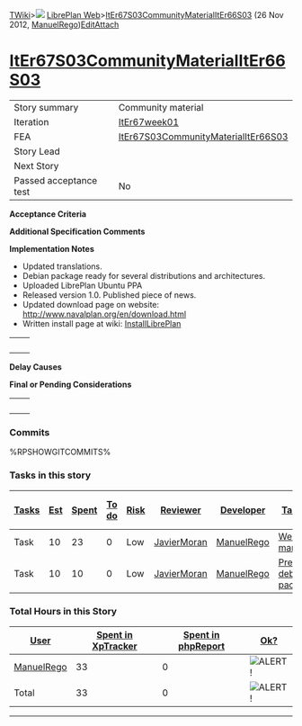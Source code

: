 [TWiki](Main_WebHome)&gt;![](/twiki/pub/TWiki/TWikiDocGraphics/web-bg-small.gif) [LibrePlan Web](LibrePlan_WebHome)&gt;[ItEr67S03CommunityMaterialItEr66S03](LibrePlan_ItEr67S03CommunityMaterialItEr66S03 "Topic revision: 4 (26 Nov 2012 - 12:17:32)") (26 Nov 2012, [ManuelRego](Main_ManuelRego))[Edit](LibrePlan_ItEr67S03CommunityMaterialItEr66S03?t=1520343649 "Edit this topic text")[Attach](/twiki/bin/attach/LibrePlan/ItEr67S03CommunityMaterialItEr66S03 "Attach an image or document to this topic")  

 [ItEr67S03CommunityMaterialItEr66S03](LibrePlan_ItEr67S03CommunityMaterialItEr66S03)
=====================================================================================

|                        |                                                                                      |
|------------------------|--------------------------------------------------------------------------------------|
| Story summary          | Community material                                                                   |
| Iteration              | [ItEr67week01](LibrePlan_ItEr67week01)                                               |
| FEA                    | [ItEr67S03CommunityMaterialItEr66S03](LibrePlan_ItEr67S03CommunityMaterialItEr66S03) |
| Story Lead             |                                                                                      |
| Next Story             |                                                                                      |
| Passed acceptance test | No                                                                                   |

**Acceptance Criteria**

**Additional Specification Comments**

**Implementation Notes**

-   Updated translations.
-   Debian package ready for several distributions and architectures.
-   Uploaded LibrePlan Ubuntu PPA
-   Released version 1.0. Published piece of news.
-   Updated download page on website: <http://www.navalplan.org/en/download.html>
-   Written install page at wiki: [InstallLibrePlan](LibrePlan_InstallLibrePlan)

|     |     |
|-----|-----|
|     |     |

**Delay Causes**

**Final or Pending Considerations**

|     |     |
|-----|-----|
|     |     |

###  Commits

%RPSHOWGITCOMMITS%

###  Tasks in this story

| [Tasks](LibrePlan_ItEr67S03CommunityMaterialItEr66S03?sortcol=0;table=2;up=0#sorted_table "Sort by this column") | [Est](LibrePlan_ItEr67S03CommunityMaterialItEr66S03?sortcol=1;table=2;up=0#sorted_table "Sort by this column") | [Spent](LibrePlan_ItEr67S03CommunityMaterialItEr66S03?sortcol=2;table=2;up=0#sorted_table "Sort by this column") | [To do](LibrePlan_ItEr67S03CommunityMaterialItEr66S03?sortcol=3;table=2;up=0#sorted_table "Sort by this column") | [Risk](LibrePlan_ItEr67S03CommunityMaterialItEr66S03?sortcol=4;table=2;up=0#sorted_table "Sort by this column") | [Reviewer](LibrePlan_ItEr67S03CommunityMaterialItEr66S03?sortcol=5;table=2;up=0#sorted_table "Sort by this column") | [Developer](LibrePlan_ItEr67S03CommunityMaterialItEr66S03?sortcol=6;table=2;up=0#sorted_table "Sort by this column") | [Task Name](LibrePlan_ItEr67S03CommunityMaterialItEr66S03?sortcol=7;table=2;up=0#sorted_table "Sort by this column") | [Start Date](LibrePlan_ItEr67S03CommunityMaterialItEr66S03?sortcol=8;table=2;up=0#sorted_table "Sort by this column") | [Est End Date](LibrePlan_ItEr67S03CommunityMaterialItEr66S03?sortcol=9;table=2;up=0#sorted_table "Sort by this column") | [End Date](LibrePlan_ItEr67S03CommunityMaterialItEr66S03?sortcol=10;table=2;up=0#sorted_table "Sort by this column") |
|------------------------------------------------------------------------------------------------------------------|----------------------------------------------------------------------------------------------------------------|------------------------------------------------------------------------------------------------------------------|------------------------------------------------------------------------------------------------------------------|-----------------------------------------------------------------------------------------------------------------|---------------------------------------------------------------------------------------------------------------------|----------------------------------------------------------------------------------------------------------------------|----------------------------------------------------------------------------------------------------------------------|-----------------------------------------------------------------------------------------------------------------------|-------------------------------------------------------------------------------------------------------------------------|----------------------------------------------------------------------------------------------------------------------|
| Task                                                                                                             | 10                                                                                                             | 23                                                                                                               | 0                                                                                                                | Low                                                                                                             | [JavierMoran](Main_JavierMoran)                                                                                     | [ManuelRego](Main_ManuelRego)                                                                                        | [Web project management](LibrePlan_AnA06S01CommnityMaterial#TasK2)                                                   |                                                                                                                       |                                                                                                                         |                                                                                                                      |
| Task                                                                                                             | 10                                                                                                             | 10                                                                                                               | 0                                                                                                                | Low                                                                                                             | [JavierMoran](Main_JavierMoran)                                                                                     | [ManuelRego](Main_ManuelRego)                                                                                        | [Prepare debian package](LibrePlan_AnA06S01CommnityMaterial#TasK3)                                                   |                                                                                                                       | 0                                                                                                                       | 0                                                                                                                    |

###  Total Hours in this Story

| [User](LibrePlan_ItEr67S03CommunityMaterialItEr66S03?sortcol=0;table=3;up=0#sorted_table "Sort by this column") | [Spent in XpTracker](LibrePlan_ItEr67S03CommunityMaterialItEr66S03?sortcol=1;table=3;up=0#sorted_table "Sort by this column") | [Spent in phpReport](LibrePlan_ItEr67S03CommunityMaterialItEr66S03?sortcol=2;table=3;up=0#sorted_table "Sort by this column") | [Ok?](LibrePlan_ItEr67S03CommunityMaterialItEr66S03?sortcol=3;table=3;up=0#sorted_table "Sort by this column") |
|-----------------------------------------------------------------------------------------------------------------|-------------------------------------------------------------------------------------------------------------------------------|-------------------------------------------------------------------------------------------------------------------------------|----------------------------------------------------------------------------------------------------------------|
| [ManuelRego](Main_ManuelRego)                                                                                   | 33                                                                                                                            | 0                                                                                                                             | ![ALERT!](/twiki/pub/TWiki/TWikiDocGraphics/warning.gif "ALERT!")                                              |
| Total                                                                                                           | 33                                                                                                                            | 0                                                                                                                             | ![ALERT!](/twiki/pub/TWiki/TWikiDocGraphics/warning.gif "ALERT!")                                              |

------------------------------------------------------------------------
